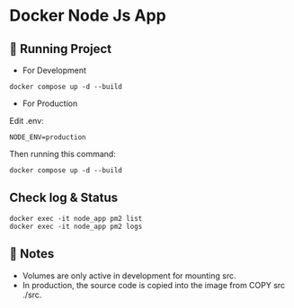 # Docker Node Js App

## 🔄 Running Project
- For Development
```
docker compose up -d --build
```
- For Production

Edit .env:
```
NODE_ENV=production
```

Then running this command:
```
docker compose up -d --build
```

## Check log & Status
```
docker exec -it node_app pm2 list
docker exec -it node_app pm2 logs
```

## 📝 Notes

- Volumes are only active in development for mounting src.
- In production, the source code is copied into the image from COPY src ./src.
